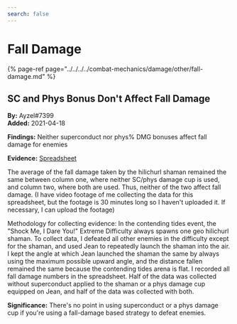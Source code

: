 ```yaml
---
search: false
---
```


# Fall Damage

{% page-ref page="../../../../combat-mechanics/damage/other/fall-damage.md" %}

## SC and Phys Bonus Don't Affect Fall Damage

**By:** Ayzel\#7399  
**Added:** 2021-04-18

**Findings:** Neither superconduct nor phys% DMG bonuses affect fall damage for enemies

**Evidence:** [Spreadsheet](https://docs.google.com/spreadsheets/d/1svcYfieKvr1-3N-LijeucfJQwfy0fKpT7sESYD2WuH8/edit?usp=sharing)

The average of the fall damage taken by the hilichurl shaman remained the same between column one, where neither SC/phys damage cup is used, and column two, where both are used. Thus, neither of the two affect fall damage. \(I have video footage of me collecting the data for this spreadsheet, but the footage is 30 minutes long so I haven't uploaded it. If necessary, I can upload the footage\)

Methodology for collecting evidence: In the contending tides event, the "Shock Me, I Dare You!" Extreme Difficulty always spawns one geo hilichurl shaman. To collect data, I defeated all other enemies in the difficulty except for the shaman, and used Jean to repeatedly launch the shaman into the air. I kept the angle at which Jean launched the shaman the same by always using the maximum possible upward angle, and the distance fallen remained the same because the contending tides arena is flat. I recorded all fall damage numbers in the spreadsheet. Half of the data was collected without superconduct applied to the shaman or a phys damage cup equipped on Jean, and half of the data was collected with both.

**Significance:** There's no point in using superconduct or a phys damage cup if you're using a fall-damage based strategy to defeat enemies.

